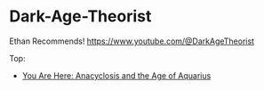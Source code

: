 # Dark-Age-Theorist
Ethan Recommends! https://www.youtube.com/@DarkAgeTheorist

Top:
- [You Are Here: Anacyclosis and the Age of Aquarius](https://youtu.be/-LyCQYfe__w)
